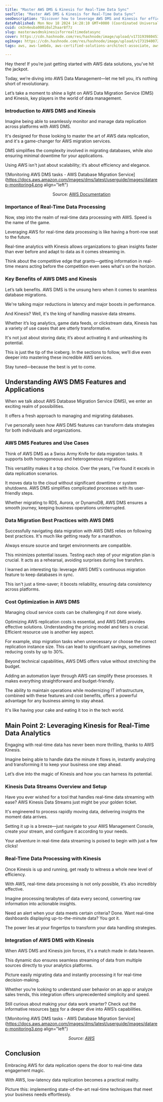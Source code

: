 ```yaml
---
title: "Master AWS DMS & Kinesis for Real-Time Data Sync"
seoTitle: "Master AWS DMS & Kinesis for Real-Time Data Sync"
seoDescription: "Discover how to leverage AWS DMS and Kinesis for efficient data migration and real-time analytics with minimal downtime"
datePublished: Mon Nov 18 2024 14:28:10 GMT+0000 (Coordinated Universal Time)
cuid: cm3n4euba000i0al2haar8f7z
slug: masterawsdmskinesisforrealtimedatasync
cover: https://cdn.hashnode.com/res/hashnode/image/upload/v1731939804530/45d513fa-93e0-4a43-9fa1-98cc3b8e953b.jpeg
ogImage: https://cdn.hashnode.com/res/hashnode/image/upload/v1731940072730/ebd687b7-f2ae-4d97-aa7e-47517aa83f6d.jpeg
tags: aws, aws-lambda, aws-certified-solutions-architect-associate, aws-dms, aws-lamba

---
```


Hey there! If you’re just getting started with AWS data solutions, you've hit the jackpot.

Today, we’re diving into AWS Data Management—let me tell you, it’s nothing short of revolutionary.

Let’s take a moment to shine a light on AWS Data Migration Service (DMS) and Kinesis, key players in the world of data management.

### **Introduction to AWS DMS and Kinesis**

Imagine being able to seamlessly monitor and manage data replication across platforms with AWS DMS.

It's designed for those looking to master the art of AWS data replication, and it's a game-changer for AWS migration services.

DMS simplifies the complexity involved in migrating databases, while also ensuring minimal downtime for your applications.

Using AWS isn't just about scalability; it’s about efficiency and elegance.

![Monitoring AWS DMS tasks - AWS Database Migration Service](https://docs.aws.amazon.com/images/dms/latest/userguide/images/datarep-monitoring4.png align="left")

<center>Source: <a href>AWS Documentation</a></center>

### **Importance of Real-Time Data Processing**

Now, step into the realm of real-time data processing with AWS. Speed is the name of the game.

Leveraging AWS for real-time data processing is like having a front-row seat to the future.

Real-time analytics with Kinesis allows organizations to glean insights faster than ever before and adapt to data as it comes streaming in.

Think about the competitive edge that grants—getting information in real-time means acting before the competition even sees what's on the horizon.

### **Key Benefits of AWS DMS and Kinesis**

Let’s talk benefits. AWS DMS is the unsung hero when it comes to seamless database migrations.

We're talking major reductions in latency and major boosts in performance.

And Kinesis? Well, it's the king of handling massive data streams.

Whether it’s log analytics, game data feeds, or clickstream data, Kinesis has a variety of use cases that are utterly transformative.

It's not just about storing data; it’s about activating it and unleashing its potential.

This is just the tip of the iceberg. In the sections to follow, we’ll dive even deeper into mastering these incredible AWS services.

Stay tuned—because the best is yet to come.

## Understanding AWS DMS Features and Applications

When we talk about AWS Database Migration Service (DMS), we enter an exciting realm of possibilities.

It offers a fresh approach to managing and migrating databases.

I've personally seen how AWS DMS features can transform data strategies for both individuals and organizations.

### **AWS DMS Features and Use Cases**

Think of AWS DMS as a Swiss Army Knife for data migration tasks. It supports both homogeneous and heterogeneous migrations.

This versatility makes it a top choice. Over the years, I've found it excels in data replication scenarios.

It moves data to the cloud without significant downtime or system shutdowns. AWS DMS simplifies complicated processes with its user-friendly steps.

Whether migrating to RDS, Aurora, or DynamoDB, AWS DMS ensures a smooth journey, keeping business operations uninterrupted.

### **Data Migration Best Practices with AWS DMS**

Successfully navigating data migration with AWS DMS relies on following best practices. It's much like getting ready for a marathon.

Always ensure source and target environments are compatible.

This minimizes potential issues. Testing each step of your migration plan is crucial. It acts as a rehearsal, avoiding surprises during live transfers.

I learned an interesting tip: leverage AWS DMS's continuous migration feature to keep databases in sync.

This isn't just a time-saver; it boosts reliability, ensuring data consistency across platforms.

### **Cost Optimization in AWS DMS**

Managing cloud service costs can be challenging if not done wisely.

Optimizing AWS replication costs is essential, and AWS DMS provides effective solutions. Understanding the pricing model and tiers is crucial. Efficient resource use is another key aspect.

For example, stop migration tasks when unnecessary or choose the correct replication instance size. This can lead to significant savings, sometimes reducing costs by up to 30%.

Beyond technical capabilities, AWS DMS offers value without stretching the budget.

Adding an automation layer through AWS can simplify these processes. It makes everything straightforward and budget-friendly.

The ability to maintain operations while modernizing IT infrastructure, combined with these features and cost benefits, offers a powerful advantage for any business aiming to stay ahead.

It's like having your cake and eating it too in the tech world.

## Main Point 2: Leveraging Kinesis for Real-Time Data Analytics

Engaging with real-time data has never been more thrilling, thanks to AWS Kinesis.

Imagine being able to handle data the minute it flows in, instantly analyzing and transforming it to keep your business one step ahead.

Let’s dive into the magic of Kinesis and how you can harness its potential.

### **Kinesis Data Streams Overview and Setup**

Have you ever wished for a tool that handles real-time data streaming with ease? AWS Kinesis Data Streams just might be your golden ticket.

It's engineered to process rapidly moving data, delivering insights the moment data arrives.

Setting it up is a breeze—just navigate to your AWS Management Console, create your stream, and configure it according to your needs.

Your adventure in real-time data streaming is poised to begin with just a few clicks!

### **Real-Time Data Processing with Kinesis**

Once Kinesis is up and running, get ready to witness a whole new level of efficiency.

With AWS, real-time data processing is not only possible, it’s also incredibly effective.

Imagine processing terabytes of data every second, converting raw information into actionable insights.

Need an alert when your data meets certain criteria? Done. Want real-time dashboards displaying up-to-the-minute data? You got it.

The power lies at your fingertips to transform your data handling strategies.

### **Integration of AWS DMS with Kinesis**

When AWS DMS and Kinesis join forces, it's a match made in data heaven.

This dynamic duo ensures seamless streaming of data from multiple sources directly to your analytics platforms.

Picture easily migrating data and instantly processing it for real-time decision-making.

Whether you’re looking to understand user behavior on an app or analyze sales trends, this integration offers unprecedented simplicity and speed.

Still curious about making your data work smarter? Check out the informative resources [here](https://docs.aws.amazon.com/dms/latest/userguide/CHAP_Monitoring.html) for a deeper dive into AWS’s capabilities.

![Monitoring AWS DMS tasks - AWS Database Migration Service](https://docs.aws.amazon.com/images/dms/latest/userguide/images/datarep-monitoring3.png align="left")

<center><em>Source: <a href>AWS</a></em><p></p></center>

## Conclusion

Embracing AWS for data replication opens the door to real-time data engagement magic.  
  
With AWS, low-latency data replication becomes a practical reality.  
  
Picture this: implementing state-of-the-art real-time techniques that meet your business needs effortlessly.